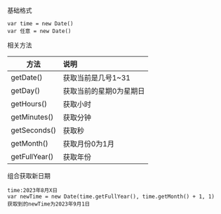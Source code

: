 基础格式

```
var time = new Date()
var 任意 = new Date()
```

相关方法

| 方法          | 说明                    |
| ------------- | :---------------------- |
| getDate()     | 获取当前是几号1~31      |
| getDay()      | 获取当前的星期0为星期日 |
| getHours()    | 获取小时                |
| getMinutes()  | 获取分钟                |
| getSeconds()  | 获取秒                  |
| getMonth()    | 获取月份0为1月          |
| getFullYear() | 获取年份                |

组合获取新日期

```
time:2023年8月X日
var newTime = new Date(time.getFullYear(), time.getMonth() + 1, 1)
获取到的newTime为2023年9月1日
```

